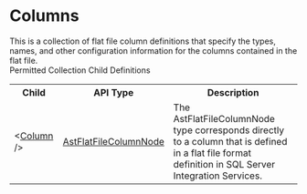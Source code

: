 # Columns

<div class="LanguageSummary"><div class ="SummaryItem">This is a collection of flat file column definitions that specify the types, names, and other configuration information for the columns contained in the flat file.</div></div><div class="SchemaBindingGroup"><div class="SchemaBindingGroupHeader">Permitted Collection Child Definitions</div><table id="SchemaBindingList" class="SchemaBindingList"><tbody><tr><th class="SchemaBindingNameColumnHeader">Child</th><th class="SchemaBindingTypeColumnHeader">API Type</th><th class="SchemaBindingSummaryColumnHeader">Description</th></tr><tr class="cd0"><td class="SchemaBindingName"><span class="punc">&lt;</span><a href=Varigence.Languages.Biml.FileFormat.AstFlatFileColumnNode.html">Column</a><span class="punc"> /&gt;</span></td><td class="SchemaBindingType"><a href="../api-reference/Varigence.Languages.Biml.FileFormat.AstFlatFileColumnNode.html">AstFlatFileColumnNode</a></td><td class="SchemaBindingSummary">The AstFlatFileColumnNode type corresponds directly to a column that is defined in a flat file format definition in SQL Server Integration Services.</td></tr></tbody></table></div>